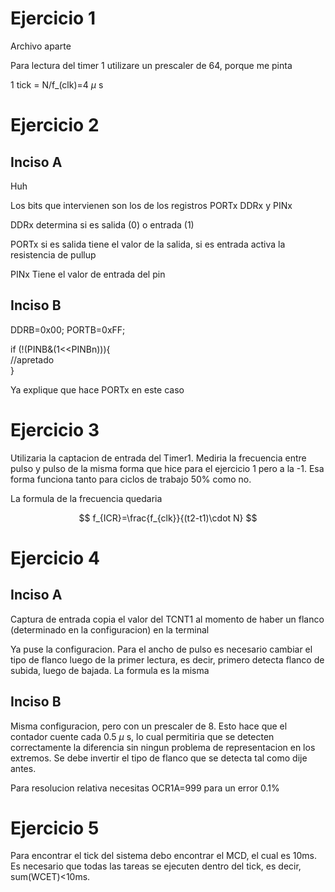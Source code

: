 # Ejercicio 1

Archivo aparte

Para lectura del timer 1 utilizare un prescaler de 64, porque me pinta

1 tick = N/f\_(clk)=4 $\mu$ s

# Ejercicio 2

## Inciso A

Huh

Los bits que intervienen son los de los registros PORTx DDRx y PINx

DDRx determina si es salida (0) o entrada (1)

PORTx si es salida tiene el valor de la salida, si es entrada activa la resistencia de pullup

PINx Tiene el valor de entrada del pin

## Inciso B

DDRB=0x00;
PORTB=0xFF;

if (!(PINB&(1\<\<PINBn))){\
 //apretado\
}

Ya explique que hace PORTx en este caso

# Ejercicio 3

Utilizaria la captacion de entrada del Timer1. Mediria la frecuencia entre pulso y pulso de la misma forma que hice para el ejercicio 1 pero a la -1. Esa forma funciona tanto para ciclos de trabajo 50% como no.

La formula de la frecuencia quedaria

$$
  f_{ICR}=\frac{f_{clk}}{(t2-t1)\cdot N}
$$

# Ejercicio 4

## Inciso A

Captura de entrada copia el valor del TCNT1 al momento de haber un flanco (determinado en la configuracion) en la terminal

Ya puse la configuracion. Para el ancho de pulso es necesario cambiar el tipo de flanco luego de la primer lectura, es decir, primero detecta flanco de subida, luego de bajada. La formula es la misma

## Inciso B

Misma configuracion, pero con un prescaler de 8. Esto hace que el contador cuente cada 0.5 $\mu$ s, lo cual permitiria que se detecten correctamente la diferencia sin ningun problema de representacion en los extremos. Se debe invertir el tipo de flanco que se detecta tal como dije antes.

Para resolucion relativa necesitas OCR1A=999 para un error 0.1%

# Ejercicio 5

Para encontrar el tick del sistema debo encontrar el MCD, el cual es 10ms. Es necesario que todas las tareas se ejecuten dentro del tick, es decir, sum(WCET)\<10ms.
